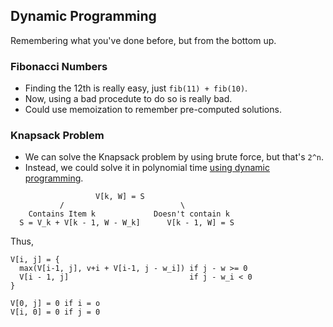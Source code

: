 ## Dynamic Programming

Remembering what you've done before, but from the bottom up.

### Fibonacci Numbers

* Finding the 12th is really easy, just `fib(11) + fib(10)`.
* Now, using a bad procedute to do so is really bad.
* Could use memoization to remember pre-computed solutions.

### Knapsack Problem

* We can solve the Knapsack problem by using brute force, but that's `2^n`.
* Instead, we could solve it in polynomial time [using dynamic programming].

```
                   V[k, W] = S
           /                          \
    Contains Item k             Doesn't contain k
  S = V_k + V[k - 1, W - W_k]      V[k - 1, W] = S
```

Thus,

```
V[i, j] = {
  max(V[i-1, j], v+i + V[i-1, j - w_i]) if j - w >= 0
  V[i - 1, j]                           if j - w_i < 0
}

V[0, j] = 0 if i = o
V[i, 0] = 0 if j = 0
```

[using dynamic programming]: http://en.wikipedia.org/wiki/Knapsack_problem#Dynamic_programming
